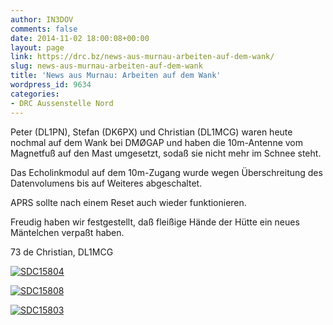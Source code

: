 ```yaml
---
author: IN3DOV
comments: false
date: 2014-11-02 18:00:08+00:00
layout: page
link: https://drc.bz/news-aus-murnau-arbeiten-auf-dem-wank/
slug: news-aus-murnau-arbeiten-auf-dem-wank
title: 'News aus Murnau: Arbeiten auf dem Wank'
wordpress_id: 9634
categories:
- DRC Aussenstelle Nord
---
```


Peter (DL1PN), Stefan (DK6PX) und Christian (DL1MCG) waren heute nochmal auf dem Wank bei DMØGAP und haben die 10m-Antenne vom Magnetfuß auf den Mast umgesetzt, sodaß sie nicht mehr im Schnee steht.


Das Echolinkmodul auf dem 10m-Zugang wurde wegen Überschreitung des Datenvolumens bis auf Weiteres abgeschaltet.

APRS sollte nach einem Reset auch wieder funktionieren.

Freudig haben wir festgestellt, daß fleißige Hände der Hütte ein neues Mäntelchen verpaßt haben.

73 de Christian, DL1MCG

[![SDC15804](https://drc.bz/wp-content/uploads/2014/11/SDC15804.jpg)](https://drc.bz/wp-content/uploads/2014/11/SDC15804.jpg)


[![SDC15808](https://drc.bz/wp-content/uploads/2014/11/SDC15808.jpg)](https://drc.bz/wp-content/uploads/2014/11/SDC15808.jpg)




[![SDC15803](https://drc.bz/wp-content/uploads/2014/11/SDC15803.jpg)](https://drc.bz/wp-content/uploads/2014/11/SDC15803.jpg)



